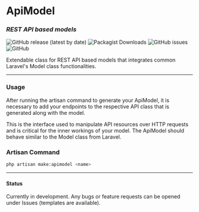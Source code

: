 # ApiModel
### _REST API based models_

![GitHub release (latest by date)](https://img.shields.io/github/v/release/leandroschabarum/api-model?color=0074b7) ![Packagist Downloads](https://img.shields.io/packagist/dt/ordnael/api-model?color=0074b7) ![GitHub issues](https://img.shields.io/github/issues/leandroschabarum/api-model?color=59981a) ![GitHub](https://img.shields.io/github/license/leandroschabarum/api-model?color=59981a)

Extendable class for REST API based models that integrates common Laravel's Model class functionalities.

----

### Usage

After running the artisan command to generate your ApiModel, it is necessary to add
your endpoints to the respective API class that is generated along with the model.

This is the interface used to manipulate API resources over HTTP requests and is critical
for the inner workings of your model. The ApiModel should behave similar to the Model class from Laravel.

### Artisan Command

```bash
php artisan make:apimodel <name>
```

----

#### Status

Currently in development. Any bugs or feature requests can be opened under Issues (templates are available).
